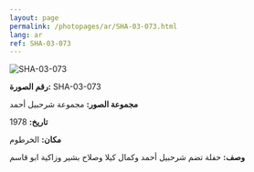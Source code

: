 ```yaml
---
layout: page
permalink: /photopages/ar/SHA-03-073.html
lang: ar
ref: SHA-03-073
---
```


![SHA-03-073](/smallimages/SHA-03-073-600.jpg)

**رقم الصورة:** SHA-03-073

**مجموعة الصور:** مجموعة شرحبيل أحمد

**تاريخ:** 1978

**مكان:** الخرطوم

**وصف:** حفلة تضم شرحبيل أحمد وكمال كيلا وصلاح بشير وزاكية ابو قاسم
